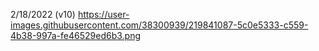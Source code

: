 2/18/2022 (v10)
https://user-images.githubusercontent.com/38300939/219841087-5c0e5333-c559-4b38-997a-fe46529ed6b3.png
